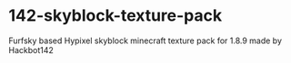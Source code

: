 # 142-skyblock-texture-pack
Furfsky based Hypixel skyblock minecraft texture pack for 1.8.9 made by Hackbot142  
